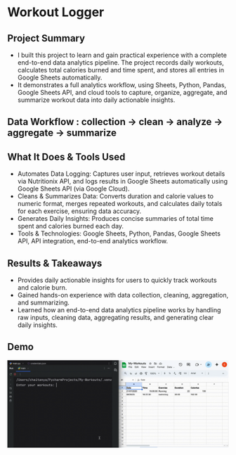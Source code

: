 # Workout Logger

## Project Summary
- I built this project to learn and gain practical experience with a complete end-to-end data analytics pipeline. The project records daily workouts, calculates total calories burned and time spent, and stores all entries in Google Sheets automatically.
- It demonstrates a full analytics workflow, using Sheets, Python, Pandas, Google Sheets API, and cloud tools to capture, organize, aggregate, and summarize workout data into daily actionable insights.

## Data Workflow : collection → clean → analyze → aggregate → summarize

## What It Does & Tools Used
- Automates Data Logging: Captures user input, retrieves workout details via Nutritionix API, and logs results in Google Sheets automatically using Google Sheets API (via Google Cloud).
- Cleans & Summarizes Data: Converts duration and calorie values to numeric format, merges repeated workouts, and calculates daily totals for each exercise, ensuring data accuracy. 
- Generates Daily Insights: Produces concise summaries of total time spent and calories burned each day.
- Tools & Technologies: Google Sheets, Python, Pandas, Google Sheets API, API integration, end-to-end analytics workflow.

## Results & Takeaways
- Provides daily actionable insights for users to quickly track workouts and calorie burn.
- Gained hands-on experience with data collection, cleaning, aggregation, and summarizing.
- Learned how an end-to-end data analytics pipeline works by handling raw inputs, cleaning data, aggregating results, and generating clear daily insights.

## Demo
![Code Demo](../../gifs/WorkoutLogger.gif)
